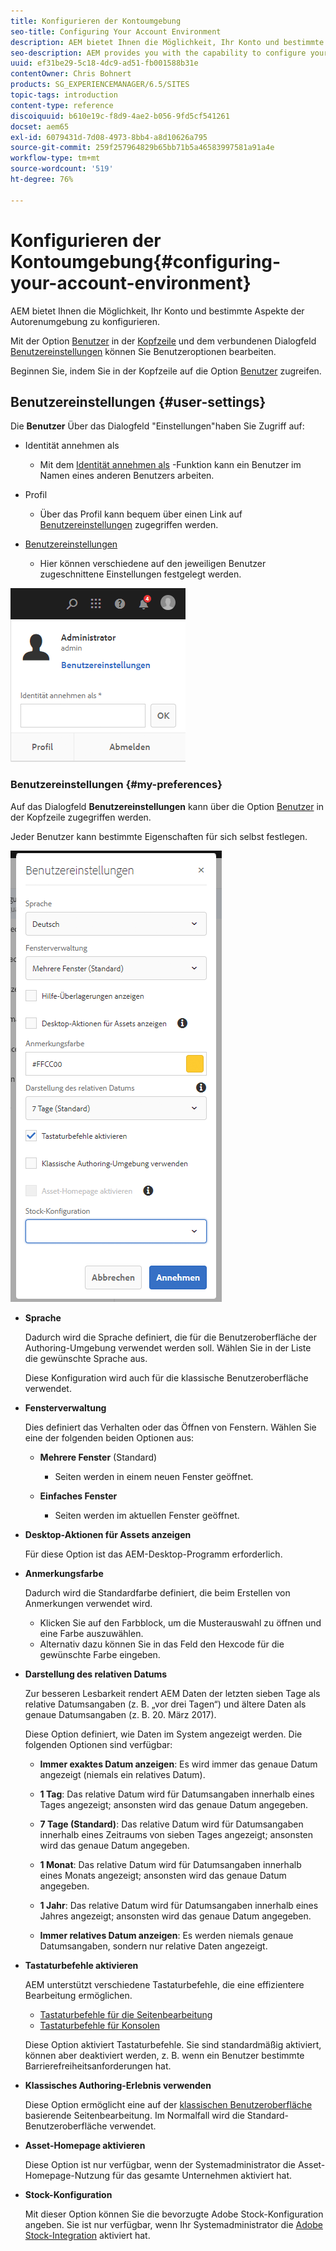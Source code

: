 ```yaml
---
title: Konfigurieren der Kontoumgebung
seo-title: Configuring Your Account Environment
description: AEM bietet Ihnen die Möglichkeit, Ihr Konto und bestimmte Aspekte der Autorenumgebung zu konfigurieren
seo-description: AEM provides you with the capability to configure your account and certain aspects of the author environment
uuid: ef31be29-5c18-4dc9-ad51-fb001588b31e
contentOwner: Chris Bohnert
products: SG_EXPERIENCEMANAGER/6.5/SITES
topic-tags: introduction
content-type: reference
discoiquuid: b610e19c-f8d9-4ae2-b056-9fd5cf541261
docset: aem65
exl-id: 6079431d-7d08-4973-8bb4-a8d10626a795
source-git-commit: 259f257964829b65bb71b5a46583997581a91a4e
workflow-type: tm+mt
source-wordcount: '519'
ht-degree: 76%

---
```


# Konfigurieren der Kontoumgebung{#configuring-your-account-environment}

AEM bietet Ihnen die Möglichkeit, Ihr Konto und bestimmte Aspekte der Autorenumgebung zu konfigurieren.

Mit der Option [Benutzer](/help/sites-authoring/user-properties.md#user-settings) in der [Kopfzeile](/help/sites-authoring/basic-handling.md#the-header) und dem verbundenen Dialogfeld [Benutzereinstellungen](#userpreferences) können Sie Benutzeroptionen bearbeiten.

Beginnen Sie, indem Sie in der Kopfzeile auf die Option [Benutzer](/help/sites-authoring/user-properties.md#user-settings) zugreifen.

## Benutzereinstellungen {#user-settings}

Die **Benutzer** Über das Dialogfeld &quot;Einstellungen&quot;haben Sie Zugriff auf:

* Identität annehmen als

   * Mit dem [Identität annehmen als](/help/sites-administering/security.md#impersonating-another-user) -Funktion kann ein Benutzer im Namen eines anderen Benutzers arbeiten.

* Profil

   * Über das Profil kann bequem über einen Link auf [Benutzereinstellungen](/help/sites-administering/security.md) zugegriffen werden.

* [Benutzereinstellungen](/help/sites-authoring/user-properties.md#my-preferences)

   * Hier können verschiedene auf den jeweiligen Benutzer zugeschnittene Einstellungen festgelegt werden.

![screen_shot_2018-03-20at103808](assets/screen_shot_2018-03-20at103808.png)

### Benutzereinstellungen {#my-preferences}

Auf das Dialogfeld **Benutzereinstellungen** kann über die Option [Benutzer](/help/sites-authoring/user-properties.md#user-settings) in der Kopfzeile zugegriffen werden.

Jeder Benutzer kann bestimmte Eigenschaften für sich selbst festlegen.

![screen-shot_2019-03-05at100322](assets/screen-shot_2019-03-05at100322.png)

* **Sprache**

  Dadurch wird die Sprache definiert, die für die Benutzeroberfläche der Authoring-Umgebung verwendet werden soll. Wählen Sie in der Liste die gewünschte Sprache aus.

  Diese Konfiguration wird auch für die klassische Benutzeroberfläche verwendet.

* **Fensterverwaltung**

  Dies definiert das Verhalten oder das Öffnen von Fenstern. Wählen Sie eine der folgenden beiden Optionen aus:

   * **Mehrere Fenster** (Standard)

      * Seiten werden in einem neuen Fenster geöffnet.

   * **Einfaches Fenster**

      * Seiten werden im aktuellen Fenster geöffnet.

* **Desktop-Aktionen für Assets anzeigen**

  Für diese Option ist das AEM-Desktop-Programm erforderlich.

* **Anmerkungsfarbe**

  Dadurch wird die Standardfarbe definiert, die beim Erstellen von Anmerkungen verwendet wird.

   * Klicken Sie auf den Farbblock, um die Musterauswahl zu öffnen und eine Farbe auszuwählen.
   * Alternativ dazu können Sie in das Feld den Hexcode für die gewünschte Farbe eingeben.

* **Darstellung des relativen Datums**

  Zur besseren Lesbarkeit rendert AEM Daten der letzten sieben Tage als relative Datumsangaben (z. B. „vor drei Tagen“) und ältere Daten als genaue Datumsangaben (z. B. 20. März 2017).

  Diese Option definiert, wie Daten im System angezeigt werden. Die folgenden Optionen sind verfügbar:

   * **Immer exaktes Datum anzeigen**: Es wird immer das genaue Datum angezeigt (niemals ein relatives Datum).
   * **1 Tag**: Das relative Datum wird für Datumsangaben innerhalb eines Tages angezeigt; ansonsten wird das genaue Datum angegeben.

   * **7 Tage (Standard)**: Das relative Datum wird für Datumsangaben innerhalb eines Zeitraums von sieben Tages angezeigt; ansonsten wird das genaue Datum angegeben.

   * **1 Monat**: Das relative Datum wird für Datumsangaben innerhalb eines Monats angezeigt; ansonsten wird das genaue Datum angegeben.

   * **1 Jahr**: Das relative Datum wird für Datumsangaben innerhalb eines Jahres angezeigt; ansonsten wird das genaue Datum angegeben.

   * **Immer relatives Datum anzeigen**: Es werden niemals genaue Datumsangaben, sondern nur relative Daten angezeigt.

* **Tastaturbefehle aktivieren**

  AEM unterstützt verschiedene Tastaturbefehle, die eine effizientere Bearbeitung ermöglichen.

   * [Tastaturbefehle für die Seitenbearbeitung](/help/sites-authoring/page-authoring-keyboard-shortcuts.md)
   * [Tastaturbefehle für Konsolen](/help/sites-authoring/keyboard-shortcuts.md)

  Diese Option aktiviert Tastaturbefehle. Sie sind standardmäßig aktiviert, können aber deaktiviert werden, z. B. wenn ein Benutzer bestimmte Barrierefreiheitsanforderungen hat.

* **Klassisches Authoring-Erlebnis verwenden**

  Diese Option ermöglicht eine auf der [klassischen Benutzeroberfläche](/help/sites-classic-ui-authoring/home.md) basierende Seitenbearbeitung. Im Normalfall wird die Standard-Benutzeroberfläche verwendet.

* **Asset-Homepage aktivieren**

  Diese Option ist nur verfügbar, wenn der Systemadministrator die Asset-Homepage-Nutzung für das gesamte Unternehmen aktiviert hat.

* **Stock-Konfiguration**

  Mit dieser Option können Sie die bevorzugte Adobe Stock-Konfiguration angeben. Sie ist nur verfügbar, wenn Ihr Systemadministrator die [Adobe Stock-Integration](/help/assets/aem-assets-adobe-stock.md) aktiviert hat.

